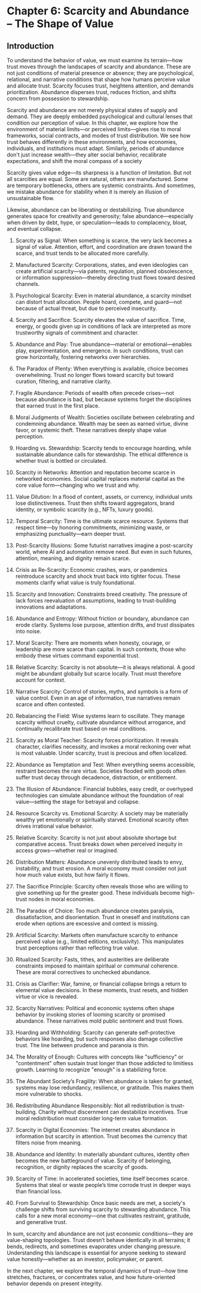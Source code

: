 # Chapter 6: Scarcity and Abundance – The Shape of Value

## Introduction

To understand the behavior of value, we must examine its terrain—how trust moves through the landscapes of scarcity and abundance. These are not just conditions of material presence or absence; they are psychological, relational, and narrative conditions that shape how humans perceive value and allocate trust. Scarcity focuses trust, heightens attention, and demands prioritization. Abundance disperses trust, reduces friction, and shifts concern from possession to stewardship.

Scarcity and abundance are not merely physical states of supply and demand. They are deeply embedded psychological and cultural lenses that condition our perception of value. In this chapter, we explore how the environment of material limits—or perceived limits—gives rise to moral frameworks, social contracts, and modes of trust distribution. We see how trust behaves differently in these environments, and how economies, individuals, and institutions must adapt. Similarly, periods of abundance don't just increase wealth—they alter social behavior, recalibrate expectations, and shift the moral compass of a society

Scarcity gives value edge—its sharpness is a function of limitation. But not all scarcities are equal. Some are natural, others are manufactured. Some are temporary bottlenecks, others are systemic constraints. And sometimes, we mistake abundance for stability when it is merely an illusion of unsustainable flow.

Likewise, abundance can be liberating or destabilizing. True abundance generates space for creativity and generosity; false abundance—especially when driven by debt, hype, or speculation—leads to complacency, bloat, and eventual collapse. 

1. Scarcity as Signal:
When something is scarce, the very lack becomes a signal of value. Attention, effort, and coordination are drawn toward the scarce, and trust tends to be allocated more carefully.

2. Manufactured Scarcity:
Corporations, states, and even ideologies can create artificial scarcity—via patents, regulation, planned obsolescence, or information suppression—thereby directing trust flows toward desired channels.

3. Psychological Scarcity:
Even in material abundance, a scarcity mindset can distort trust allocation. People hoard, compete, and guard—not because of actual threat, but due to perceived insecurity.

4. Scarcity and Sacrifice:
Scarcity elevates the value of sacrifice. Time, energy, or goods given up in conditions of lack are interpreted as more trustworthy signals of commitment and character.

5. Abundance and Play:
True abundance—material or emotional—enables play, experimentation, and emergence. In such conditions, trust can grow horizontally, fostering networks over hierarchies.

6. The Paradox of Plenty:
When everything is available, choice becomes overwhelming. Trust no longer flows toward scarcity but toward curation, filtering, and narrative clarity.

7. Fragile Abundance:
Periods of wealth often precede crises—not because abundance is bad, but because systems forget the disciplines that earned trust in the first place.

8. Moral Judgments of Wealth:
Societies oscillate between celebrating and condemning abundance. Wealth may be seen as earned virtue, divine favor, or systemic theft. These narratives deeply shape value perception.

9. Hoarding vs. Stewardship:
Scarcity tends to encourage hoarding, while sustainable abundance calls for stewardship. The ethical difference is whether trust is bottled or circulated.

10. Scarcity in Networks:
Attention and reputation become scarce in networked economies. Social capital replaces material capital as the core value form—changing who we trust and why.

11. Value Dilution:
In a flood of content, assets, or currency, individual units lose distinctiveness. Trust then shifts toward aggregators, brand identity, or symbolic scarcity (e.g., NFTs, luxury goods).

12. Temporal Scarcity:
Time is the ultimate scarce resource. Systems that respect time—by honoring commitments, minimizing waste, or emphasizing punctuality—earn deeper trust.

13. Post-Scarcity Illusions:
Some futurist narratives imagine a post-scarcity world, where AI and automation remove need. But even in such futures, attention, meaning, and dignity remain scarce.

14. Crisis as Re-Scarcity:
Economic crashes, wars, or pandemics reintroduce scarcity and shock trust back into tighter focus. These moments clarify what value is truly foundational.

15. Scarcity and Innovation:
Constraints breed creativity. The pressure of lack forces reevaluation of assumptions, leading to trust-building innovations and adaptations.

16. Abundance and Entropy:
Without friction or boundary, abundance can erode clarity. Systems lose purpose, attention drifts, and trust dissipates into noise.

17. Moral Scarcity:
There are moments when honesty, courage, or leadership are more scarce than capital. In such contexts, those who embody these virtues command exponential trust.

18. Relative Scarcity:
Scarcity is not absolute—it is always relational. A good might be abundant globally but scarce locally. Trust must therefore account for context.

19. Narrative Scarcity:
Control of stories, myths, and symbols is a form of value control. Even in an age of information, true narratives remain scarce and often contested.

20. Rebalancing the Field:
Wise systems learn to oscillate. They manage scarcity without cruelty, cultivate abundance without arrogance, and continually recalibrate trust based on real conditions.

1. Scarcity as Moral Teacher: Scarcity forces prioritization. It reveals character, clarifies necessity, and invokes a moral reckoning over what is most valuable. Under scarcity, trust is precious and often localized.

2. Abundance as Temptation and Test: When everything seems accessible, restraint becomes the rare virtue. Societies flooded with goods often suffer trust decay through decadence, distraction, or entitlement.

3. The Illusion of Abundance: Financial bubbles, easy credit, or overhyped technologies can simulate abundance without the foundation of real value—setting the stage for betrayal and collapse.

4. Resource Scarcity vs. Emotional Scarcity: A society may be materially wealthy yet emotionally or spiritually starved. Emotional scarcity often drives irrational value behavior.

5. Relative Scarcity: Scarcity is not just about absolute shortage but comparative access. Trust breaks down when perceived inequity in access grows—whether real or imagined.

6. Distribution Matters: Abundance unevenly distributed leads to envy, instability, and trust erosion. A moral economy must consider not just how much value exists, but how fairly it flows.

7. The Sacrifice Principle: Scarcity often reveals those who are willing to give something up for the greater good. These individuals become high-trust nodes in moral economies.

8. The Paradox of Choice: Too much abundance creates paralysis, dissatisfaction, and disorientation. Trust in oneself and institutions can erode when options are excessive and context is missing.

9. Artificial Scarcity: Markets often manufacture scarcity to enhance perceived value (e.g., limited editions, exclusivity). This manipulates trust perceptions rather than reflecting true value.

10. Ritualized Scarcity: Fasts, tithes, and austerities are deliberate constraints imposed to maintain spiritual or communal coherence. These are moral correctives to unchecked abundance.

11. Crisis as Clarifier: War, famine, or financial collapse brings a return to elemental value decisions. In these moments, trust resets, and hidden virtue or vice is revealed.

12. Scarcity Narratives: Political and economic systems often shape behavior by invoking stories of looming scarcity or promised abundance. These narratives mold public sentiment and trust flows.

13. Hoarding and Withholding: Scarcity can generate self-protective behaviors like hoarding, but such responses also damage collective trust. The line between prudence and paranoia is thin.

14. The Morality of Enough: Cultures with concepts like "sufficiency" or "contentment" often sustain trust longer than those addicted to limitless growth. Learning to recognize "enough" is a stabilizing force.

15. The Abundant Society’s Fragility: When abundance is taken for granted, systems may lose redundancy, resilience, or gratitude. This makes them more vulnerable to shocks.

16. Redistributing Abundance Responsibly: Not all redistribution is trust-building. Charity without discernment can destabilize incentives. True moral redistribution must consider long-term value formation.

17. Scarcity in Digital Economies: The internet creates abundance in information but scarcity in attention. Trust becomes the currency that filters noise from meaning.

18. Abundance and Identity: In materially abundant cultures, identity often becomes the new battleground of value. Scarcity of belonging, recognition, or dignity replaces the scarcity of goods.

19. Scarcity of Time: In accelerated societies, time itself becomes scarce. Systems that steal or waste people’s time corrode trust in deeper ways than financial loss.

20. From Survival to Stewardship: Once basic needs are met, a society's challenge shifts from surviving scarcity to stewarding abundance. This calls for a new moral economy—one that cultivates restraint, gratitude, and generative trust.

In sum, scarcity and abundance are not just economic conditions—they are value-shaping topologies. Trust doesn’t behave identically in all terrains; it bends, redirects, and sometimes evaporates under changing pressure. Understanding this landscape is essential for anyone seeking to steward value honestly—whether as an investor, policymaker, or parent.

In the next chapter, we explore the temporal dynamics of trust—how time stretches, fractures, or concentrates value, and how future-oriented behavior depends on present integrity.

